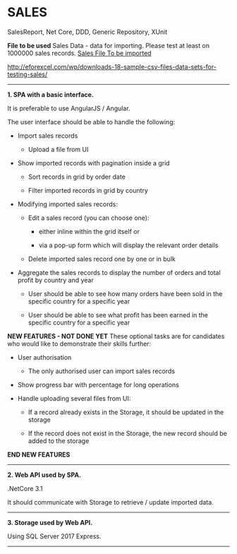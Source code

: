 # SALES 
SalesReport, Net Core, DDD, Generic Repository, XUnit

**File to be used**
Sales Data - data for importing. Please test at least on 1000000 sales records.
[Sales File To be imported](http://eforexcel.com/wp/downloads-18-sample-csv-files-data-sets-for-testing-sales/)

http://eforexcel.com/wp/downloads-18-sample-csv-files-data-sets-for-testing-sales/ 
 

***
**1. SPA with a basic interface.**

It is preferable to use AngularJS / Angular.

The user interface should be able to handle the following:

  - Import sales records

    - Upload a file from UI

  - Show imported records with pagination inside a grid

    - Sort records in grid by order date

    - Filter imported records in grid by country

  - Modifying imported sales records:

    - Edit a sales record (you can choose one):

      - either inline within the grid itself or

      - via a pop-up form which will display the relevant order details

    - Delete imported sales record one by one or in bulk

  - Aggregate the sales records to display the number of orders and total profit by country
and year

    - User should be able to see how many orders have been sold in the specific
country for a specific year

    - User should be able to see what profit has been earned in the specific country for
a specific year


**NEW FEATURES - NOT DONE YET**
These optional tasks are for candidates who would like to demonstrate their skills further:

  -  User authorisation

     - The only authorised user can import sales records

  - Show progress bar with percentage for long operations

  - Handle uploading several files from UI:

    - If a record already exists in the Storage, it should be updated in the storage

    - If the record does not exist in the Storage, the new record should be added to the
storage

**END NEW FEATURES**

****

**2. Web API used by SPA.**

.NetCore 3.1

It should communicate with Storage to retrieve / update imported data.
***
**3. Storage used by Web API.**

Using SQL Server 2017 Express.
***




